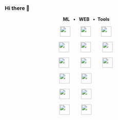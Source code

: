 ### Hi there 👋

<!--
**Antonio-Leitao/Antonio-Leitao** is a ✨ _special_ ✨ repository because its `README.md` (this file) appears on your GitHub profile.

Here are some ideas to get you started:

- 🔭 I’m currently working on ...
- 🌱 I’m currently learning ...
- 👯 I’m looking to collaborate on ...
- 🤔 I’m looking for help with ...
- 💬 Ask me about ...
- 📫 How to reach me: ...
- 😄 Pronouns: ...
- ⚡ Fun fact: ...
-->

<p align="center">
  <b>&nbsp;ML&nbsp;&nbsp;</b> • <b>&nbsp;&nbsp;WEB&nbsp;&nbsp;</b> • <b>&nbsp;Tools</b>
</p>

<p align="center">
  <img height="32" width="32" src="https://cdn.simpleicons.org/python" />&emsp;&emsp;
  <img height="32" width="32" src="https://cdn.simpleicons.org/javascript" />&emsp;&emsp;
  <img height="32" width="32" src="https://cdn.simpleicons.org/git" />
</p>


<p align="center">
  <img height="32" width="32" src="https://cdn.simpleicons.org/tensorflow/gray" /> &emsp;&emsp;
  <img height="32" width="32" src="https://cdn.simpleicons.org/svelte/gray" /> &emsp;&emsp;
  <img height="32" width="32" src="https://cdn.simpleicons.org/github/gray" />
</p>

<p align="center">
  <img height="32" width="32" src="https://cdn.simpleicons.org/numpy/gray" /> &emsp;&emsp;
  <img height="32" width="32" src="https://cdn.simpleicons.org/html5/gray" /> &emsp;&emsp;
  <img height="32" width="32" src="https://cdn.simpleicons.org/gnubash/gray" />
</p>

<p align="center">
  <img height="32" width="32" src="https://cdn.simpleicons.org/scipy/gray" /> &emsp;&emsp;
  <img height="32" width="32" src="https://cdn.simpleicons.org/css3/gray" /> &emsp;&emsp;
  &emsp;&emsp;
</p>
<p align="center">
  <img height="32" width="32" src="https://cdn.simpleicons.org/pandas/gray" /> &emsp;&emsp;
  <img height="32" width="32" src="https://cdn.simpleicons.org/nodedotjs/gray" /> &emsp;&emsp;
  &emsp;&emsp;
</p>
<p align="center">
  <img height="32" width="32" src="https://cdn.simpleicons.org/scikitlearn/gray" /> &emsp;&emsp;
  <img height="32" width="32" src="https://cdn.simpleicons.org/vite/gray" /> &emsp;&emsp;
  &emsp;&emsp;
</p>


